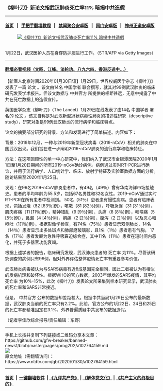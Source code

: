 ### 《柳叶刀》新论文指武汉肺炎死亡率11% 暗揭中共造假
------------------------

#### [首页](https://github.com/gfw-breaker/banned-news1/blob/master/README.md) &nbsp;&nbsp;|&nbsp;&nbsp; [手把手翻墙教程](https://github.com/gfw-breaker/guides/wiki) &nbsp;&nbsp;|&nbsp;&nbsp; [禁闻聚合安卓版](https://github.com/gfw-breaker/bn-android) &nbsp;&nbsp;|&nbsp;&nbsp; [网门安卓版](https://github.com/oGate2/oGate) &nbsp;&nbsp;|&nbsp;&nbsp; [神州正道安卓版](https://github.com/SzzdOgate/update) 



<div><div class="featured_image">
 <a href="https://i.ntdtv.com/assets/uploads/2020/01/Untitled1-1.jpg" target="_blank">
  <figure>
   <img alt="《柳叶刀》新论文指武汉肺炎死亡率11% 暗揭中共造假" src="https://i.ntdtv.com/assets/uploads/2020/01/Untitled1-1-800x450.jpg"/>
  </figure><br/>
 </a>
 <span class="caption">
  1月22日，武汉医护人员在身穿防护服进行工作。（STR/AFP via Getty Images）
 </span>
</div>
</div><hr/>

#### [翻墙必看视频（文昭、江峰、法轮功、八九六四、香港反送中...）](http://167.172.214.107/home.html)

<div><div class="post_content" itemprop="articleBody">
 <p>
  【新唐人北京时间2020年01月30日讯】1月29日，世界权威医学杂志《柳叶刀》发表了一篇
  <ok href="https://www.ntdtv.com/gb/论文.htm">
   论文
  </ok>
  。该文由14名
  <ok href="https://www.ntdtv.com/gb/中国学者.htm">
   中国学者
  </ok>
  联合撰写，就其对99例武汉肺炎的临床研究发表学术报告。但该文数据与
  <ok href="https://www.ntdtv.com/gb/中共官方.htm">
   中共官方
  </ok>
  所提供的相距甚远，无意中揭露了中共在死亡数据上的造假宣传。
 </p>
 <p>
  英国医学杂志《柳叶刀》（The Lancet）1月29日在线发表了由14名
  <ok href="https://www.ntdtv.com/gb/中国学者.htm">
   中国学者
  </ok>
  署名的
  <ok href="https://www.ntdtv.com/gb/论文.htm">
   论文
  </ok>
  。该文自称是对武汉新型冠状病毒性肺炎的描述性研究（descriptive study），研究对象是99例武汉肺炎的流行病学和临床特点。
 </p>
 <p>
  论文的摘要部分研究的背景、方法和发现进行了简单描述。内容如下：
 </p>
 <p>
  背景：2019年12月，一种与2019年新型冠状病毒（2019-nCoV）相关的肺炎在中国武汉出现。我们旨在进一步阐明2019-nCoV肺炎的流行病学和临床特征。
 </p>
 <p>
  方法：在这项回顾性的单一中心研究中，我们纳入了武汉市金银潭医院2020年1月1日至1月20日期间的所有2019-nCoV确诊病例。病例通过实时RT-PCR进行确诊，并用于流行病学、人口统计学、临床、放射学特征及实验室数据方面的分析。随访结果至2020年1月25日。
 </p>
 <p>
  发现：在99名2019-nCoV肺炎患者中，有49名（49％）曾有华南海鲜市场接触史。患者的平均年龄为55.5岁，包括67名男性和32名女性。2019-nCoV通过实时RT-PCR在所有患者中检测到。 50名（51％）患者患有慢性疾病。患者有临床表现，包括发烧（82 [83％]例），咳嗽（81 [82％]例），呼吸急促（31 [31％]例），肌肉疼痛（11 [11％]例），精神错乱（9 [9％]例），头痛（8 [8％]例），咽喉痛（5 [5％]例），鼻漏（4 [4％]例），胸痛（2 [2％]例），腹泻（2 [2％]例）以及恶心和呕吐（1[1％]例）。根据影像学检查，有74名（75％）患者显示双侧肺炎，14名（14％）患者显示出多处斑点和肺部磨玻璃影，且1名（1％）患者患有气胸。 17名（17％）患者发展为急性呼吸窘迫综合症，其中11名（11％）患者在短时间内恶化，并死于多器官功能衰竭。
 </p>
 <p>
  根据上述学者的报告，临床研究发现，武汉肺炎患者的
  <ok href="https://www.ntdtv.com/gb/死亡率.htm">
   死亡率
  </ok>
  为11%。尽管该研究调查的病例只有99例，但对外界评估整体疫情死亡率有重要参考价值。
 </p>
 <p>
  武汉肺炎病毒被认为与SARS病毒有近8成基因完全相同，因此二者被认为有相似的发病机理和破坏性。根据WHO的官方数据，2003年爆发的SARS疫情，其平均
  <ok href="https://www.ntdtv.com/gb/死亡率.htm">
   死亡率
  </ok>
  为10%-15%，此次《柳叶刀》发表论文所采集到样本研究显示，武汉肺炎的死亡率和SARS非常接近。
 </p>
 <p>
  但是，
  <ok href="https://www.ntdtv.com/gb/中共官方.htm">
   中共官方
  </ok>
  公布的数据却差距甚大。根据中共当局1月29日公布的最新数据，武汉肺炎当前的死亡率只有2.2%。此前，官方公布的1月22日、24日和25日的死亡率都精准固定在3.1%，外界普遍质疑中共发布的数据造假。
 </p>
 <p>
  （记者李佳欣综合报导/责任编辑：东野）
 </p>
 <div class="single_ad">
 </div>
</div>
</div>
<hr/>
手机上长按并复制下列链接或二维码分享本文章：<br/>
https://github.com/gfw-breaker/banned-news1/blob/master/pages/prog202/a102764159.md <br/>
<a href='https://github.com/gfw-breaker/banned-news1/blob/master/pages/prog202/a102764159.md'><img src='https://github.com/gfw-breaker/banned-news1/blob/master/pages/prog202/a102764159.md.png'/></a> <br/>
原文地址（需翻墙访问）：https://www.ntdtv.com/gb/2020/01/30/a102764159.html


------------------------
#### [首页](https://github.com/gfw-breaker/banned-news1/blob/master/README.md) &nbsp;|&nbsp; [一键翻墙软件](https://github.com/gfw-breaker/nogfw/blob/master/README.md) &nbsp;| [《九评共产党》](https://github.com/gfw-breaker/9ping.md/blob/master/README.md#九评之一评共产党是什么) | [《解体党文化》](https://github.com/gfw-breaker/jtdwh.md/blob/master/README.md) | [《共产主义的终极目的》](https://github.com/gfw-breaker/gczydzjmd.md/blob/master/README.md)


<img src='http://gfw-breaker.win/banned-news/pages/prog202/a102764159.md' width='0px' height='0px'/>